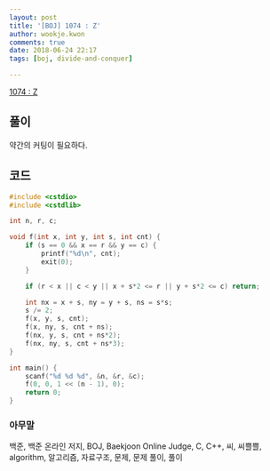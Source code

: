 ```yaml
---
layout: post
title: '[BOJ] 1074 : Z'
author: wookje.kwon
comments: true
date: 2018-06-24 22:17
tags: [boj, divide-and-conquer]

---
```


[1074 : Z](https://www.acmicpc.net/problem/1074)  

## 풀이

약간의 커팅이 필요하다.

## 코드

```cpp
#include <cstdio>
#include <cstdlib>

int n, r, c;

void f(int x, int y, int s, int cnt) {
    if (s == 0 && x == r && y == c) {
        printf("%d\n", cnt);
        exit(0);
    }

    if (r < x || c < y || x + s*2 <= r || y + s*2 <= c) return;

    int nx = x + s, ny = y + s, ns = s*s;
    s /= 2;
    f(x, y, s, cnt);
    f(x, ny, s, cnt + ns);
    f(nx, y, s, cnt + ns*2);
    f(nx, ny, s, cnt + ns*3);
}

int main() {
    scanf("%d %d %d", &n, &r, &c);
    f(0, 0, 1 << (n - 1), 0);
    return 0;
}
```

### 아무말  
백준, 백준 온라인 저지, BOJ, Baekjoon Online Judge, C, C++, 씨, 씨쁠쁠, algorithm, 알고리즘, 자료구조, 문제, 문제 풀이, 풀이
